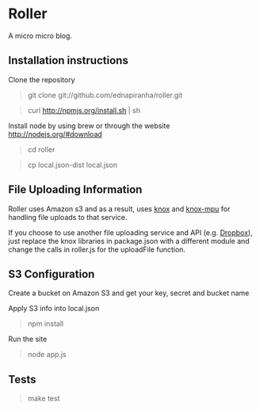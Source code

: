 # Roller

A micro micro blog.

## Installation instructions

Clone the repository

> git clone git://github.com/ednapiranha/roller.git

> curl http://npmjs.org/install.sh | sh

Install node by using brew or through the website http://nodejs.org/#download

> cd roller

> cp local.json-dist local.json

## File Uploading Information

Roller uses Amazon s3 and as a result, uses [knox](https://github.com/LearnBoost/knox) and [knox-mpu](https://github.com/nathanoehlman/knox-mpu) for handling file uploads to that service.

If you choose to use another file uploading service and API (e.g. [Dropbox](http://dropbox.com)), just replace the knox libraries in package.json with a different module and change the calls in roller.js for the uploadFile function.

## S3 Configuration

Create a bucket on Amazon S3 and get your key, secret and bucket name

Apply S3 info into local.json

> npm install

Run the site

> node app.js

## Tests

> make test
